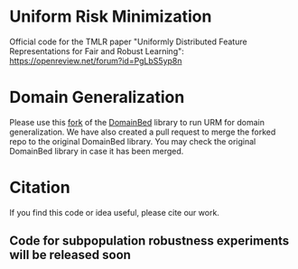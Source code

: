 # Uniform Risk Minimization
Official code for the TMLR paper "Uniformly Distributed Feature Representations for Fair and Robust Learning": https://openreview.net/forum?id=PgLbS5yp8n

# Domain Generalization 
Please use this [fork](https://github.com/kiranchari/DomainBed/tree/URM) of the [DomainBed](https://github.com/facebookresearch/DomainBed) library to run URM for domain generalization.
We have also created a pull request to merge the forked repo to the original DomainBed library. 
You may check the original DomainBed library in case it has been merged.

# Citation
If you find this code or idea useful, please cite our work.

## Code for subpopulation robustness experiments will be released soon
